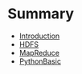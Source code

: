 # Summary

* [Introduction](README.md)
* [HDFS](hdfs-and-mapreduce.md)
* [MapReduce](mapreduce.md)
* [PythonBasic](pythonbasic.md)


